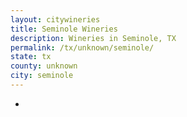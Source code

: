 ```yaml
---
layout: citywineries
title: Seminole Wineries
description: Wineries in Seminole, TX
permalink: /tx/unknown/seminole/
state: tx
county: unknown
city: seminole
---
```

-
